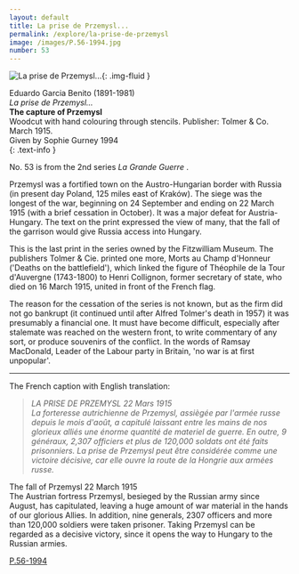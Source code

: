 ```yaml
---
layout: default
title: La prise de Przemysl...
permalink: /explore/la-prise-de-przemysl
image: /images/P.56-1994.jpg
number: 53
---
```

![La prise de Przemysl...]({{site.baseurl}}images/P.56-1994.jpg){: .img-fluid }

Eduardo Garcia Benito (1891-1981)  
_La prise de Przemysl..._  
**The capture of Przemysl**  
Woodcut with hand colouring through stencils. Publisher: Tolmer & Co. March 1915.  
Given by Sophie Gurney 1994  
{: .text-info }

No. 53 is from the 2nd series _La Grande Guerre_ .

Przemysl was a fortified town on the Austro-Hungarian border with Russia (in present day Poland, 125 miles east of Kraków). The siege was the longest of the war, beginning on 24 September and ending on 22 March 1915 (with a brief cessation in October). It was a major defeat for Austria-Hungary. The text on the print expressed the view of many, that the fall of the garrison would give Russia access into Hungary.

This is the last print in the series owned by the Fitzwilliam Museum. The publishers Tolmer & Cie. printed one more, Morts au Champ d'Honneur ('Deaths on the battlefield'), which linked the figure of Théophile de la Tour d'Auvergne (1743-1800) to Henri Collignon, former secretary of state, who died on 16 March 1915, united in front of the French flag.

The reason for the cessation of the series is not known, but as the firm did not go bankrupt (it continued until after Alfred Tolmer's death in 1957) it was presumably a financial one. It must have become difficult, especially after stalemate was reached on the western front, to write commentary of any sort, or produce souvenirs of the conflict. In the words of Ramsay MacDonald, Leader of the Labour party in Britain, 'no war is at first unpopular'.

* * *

The French caption with English translation:

> _LA PRISE DE PRZEMYSL 22 Mars 1915  
La forteresse autrichienne de Przemysl, assiègée par l'armée russe depuis le mois d'août, a capitulé laissant entre les mains de nos glorieux alliés une énorme quantité de materiel de guerre. En outre, 9 généraux, 2,307 officiers et plus de 120,000 soldats ont été faits prisonniers. La prise de Przemysl peut être considérée comme une victoire décisive, car elle ouvre la route de la Hongrie aux armées russe._

The fall of Przemysl 22 March 1915  
The Austrian fortress Przemysl, besieged by the Russian army since August, has capitulated, leaving a huge amount of war material in the hands of our glorious Allies. In addition, nine generals, 2307 officers and more than 120,000 soldiers were taken prisoner. Taking Przemysl can be regarded as a decisive victory, since it opens the way to Hungary to the Russian armies.

[P.56-1994]({{site.collection_url}}id/object/198928)
